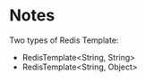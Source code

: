 # Notes 

Two types of Redis Template: <br>

- RedisTemplate<String, String> 
- RedisTemplate<String, Object>